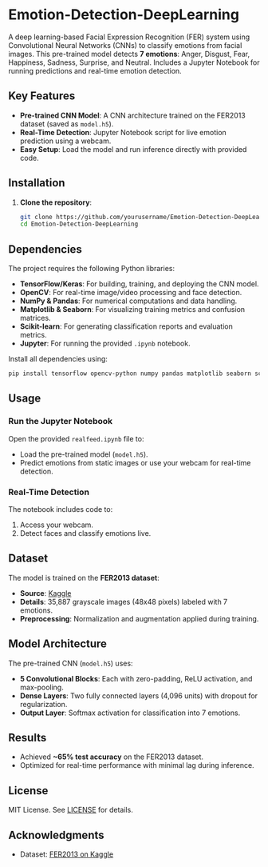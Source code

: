 # Emotion-Detection-DeepLearning

A deep learning-based Facial Expression Recognition (FER) system using Convolutional Neural Networks (CNNs) to classify emotions from facial images. This pre-trained model detects **7 emotions**: Anger, Disgust, Fear, Happiness, Sadness, Surprise, and Neutral. Includes a Jupyter Notebook for running predictions and real-time emotion detection.


## Key Features
- **Pre-trained CNN Model**: A CNN architecture trained on the FER2013 dataset (saved as `model.h5`).
- **Real-Time Detection**: Jupyter Notebook script for live emotion prediction using a webcam.
- **Easy Setup**: Load the model and run inference directly with provided code.


## Installation
1. **Clone the repository**:
   ```bash
   git clone https://github.com/yourusername/Emotion-Detection-DeepLearning.git
   cd Emotion-Detection-DeepLearning
   ```
## Dependencies
The project requires the following Python libraries:
- **TensorFlow/Keras**: For building, training, and deploying the CNN model.
- **OpenCV**: For real-time image/video processing and face detection.
- **NumPy & Pandas**: For numerical computations and data handling.
- **Matplotlib & Seaborn**: For visualizing training metrics and confusion matrices.
- **Scikit-learn**: For generating classification reports and evaluation metrics.
- **Jupyter**: For running the provided `.ipynb` notebook.

Install all dependencies using:
```bash
pip install tensorflow opencv-python numpy pandas matplotlib seaborn scikit-learn jupyter
```

## Usage
### Run the Jupyter Notebook
Open the provided `realfeed.ipynb` file to:
   - Load the pre-trained model (`model.h5`).
   - Predict emotions from static images or use your webcam for real-time detection.

### Real-Time Detection
The notebook includes code to:
1. Access your webcam.
2. Detect faces and classify emotions live.

## Dataset
The model is trained on the **FER2013 dataset**:
- **Source**: [Kaggle](https://www.kaggle.com/datasets/msambare/fer2013)
- **Details**: 35,887 grayscale images (48x48 pixels) labeled with 7 emotions.
- **Preprocessing**: Normalization and augmentation applied during training.

## Model Architecture
The pre-trained CNN (`model.h5`) uses:
- **5 Convolutional Blocks**: Each with zero-padding, ReLU activation, and max-pooling.
- **Dense Layers**: Two fully connected layers (4,096 units) with dropout for regularization.
- **Output Layer**: Softmax activation for classification into 7 emotions.

## Results
- Achieved **~65% test accuracy** on the FER2013 dataset.
- Optimized for real-time performance with minimal lag during inference.

## License
MIT License. See [LICENSE](LICENSE) for details.

## Acknowledgments
- Dataset: [FER2013 on Kaggle](https://www.kaggle.com/datasets/msambare/fer2013)
